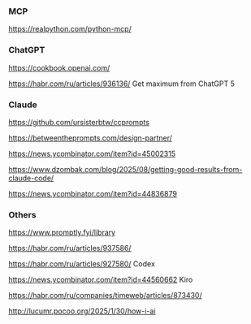 ### MCP

<https://realpython.com/python-mcp/>

### ChatGPT
<https://cookbook.openai.com/>

<https://habr.com/ru/articles/936136/> Get maximum from ChatGPT 5

### Claude
<https://github.com/ursisterbtw/ccprompts>

https://betweentheprompts.com/design-partner/

https://news.ycombinator.com/item?id=45002315

<https://www.dzombak.com/blog/2025/08/getting-good-results-from-claude-code/>

<https://news.ycombinator.com/item?id=44836879>

### Others

<https://www.promptly.fyi/library>

<https://habr.com/ru/articles/937586/>

<https://habr.com/ru/articles/927580/> Codex

<https://news.ycombinator.com/item?id=44560662> Kiro

<https://habr.com/ru/companies/timeweb/articles/873430/>

<http://lucumr.pocoo.org/2025/1/30/how-i-ai>


